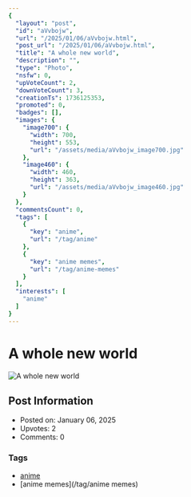 ```yaml
---
{
  "layout": "post",
  "id": "aVvbojw",
  "url": "/2025/01/06/aVvbojw.html",
  "post_url": "/2025/01/06/aVvbojw.html",
  "title": "A whole new world",
  "description": "",
  "type": "Photo",
  "nsfw": 0,
  "upVoteCount": 2,
  "downVoteCount": 3,
  "creationTs": 1736125353,
  "promoted": 0,
  "badges": [],
  "images": {
    "image700": {
      "width": 700,
      "height": 553,
      "url": "/assets/media/aVvbojw_image700.jpg"
    },
    "image460": {
      "width": 460,
      "height": 363,
      "url": "/assets/media/aVvbojw_image460.jpg"
    }
  },
  "commentsCount": 0,
  "tags": [
    {
      "key": "anime",
      "url": "/tag/anime"
    },
    {
      "key": "anime memes",
      "url": "/tag/anime-memes"
    }
  ],
  "interests": [
    "anime"
  ]
}
---
```


# A whole new world

![A whole new world](/assets/media/aVvbojw_image700.jpg)

## Post Information

- Posted on: January 06, 2025
- Upvotes: 2
- Comments: 0

### Tags

- [anime](/tag/anime)
- [anime memes](/tag/anime memes)
